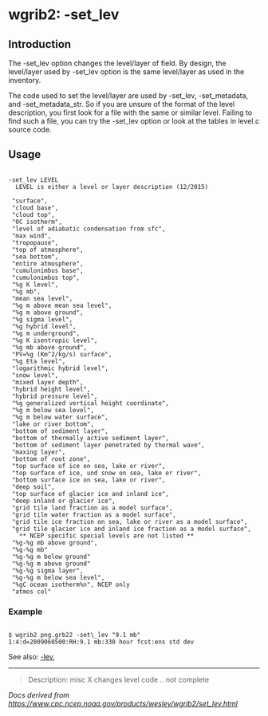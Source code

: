 # wgrib2: -set_lev

## Introduction

The -set_lev option changes the level/layer
of field. By design, the level/layer used by
-set_lev option is the same level/layer as used
in the inventory.

The code used to set the level/layer are used by
-set_lev,
-set_metadata, and
-set_metadata_str. So if you are unsure of the format
of the level description, you first look for a file with the same or similar level.
Failing to find such a file, you can try the
-set_lev option or look at the tables in level.c source code.

## Usage

```

-set_lev LEVEL
  LEVEL is either a level or layer description (12/2015)

 "surface",
 "cloud base",
 "cloud top",
 "0C isotherm",
 "level of adiabatic condensation from sfc",
 "max wind",
 "tropopause",
 "top of atmosphere",
 "sea bottom",
 "entire atmosphere",
 "cumulonimbus base",
 "cumulonimbus top",
 "%g K level",
 "%g mb",
 "mean sea level",
 "%g m above mean sea level",
 "%g m above ground",
 "%g sigma level",
 "%g hybrid level",
 "%g m underground",
 "%g K isentropic level",
 "%g mb above ground",
 "PV=%g (Km^2/kg/s) surface",
 "%g Eta level",
 "logarithmic hybrid level",
 "snow level",
 "mixed layer depth",
 "hybrid height level",
 "hybrid pressure level",
 "%g generalized vertical height coordinate",
 "%g m below sea level",
 "%g m below water surface",
 "lake or river bottom",
 "bottom of sediment layer",
 "bottom of thermally active sediment layer",
 "bottom of sediment layer penetrated by thermal wave",
 "maxing layer",
 "bottom of root zone",
 "top surface of ice on sea, lake or river",
 "top surface of ice, und snow on sea, lake or river",
 "bottom surface ice on sea, lake or river",
 "deep soil",
 "top surface of glacier ice and inland ice",
 "deep inland or glacier ice",
 "grid tile land fraction as a model surface",
 "grid tile water fraction as a model surface",
 "grid tile ice fraction on sea, lake or river as a model surface",
 "grid tile glacier ice and inland ice fraction as a model surface",
   ** NCEP specific special levels are not listed **
 "%g-%g mb above ground",
 "%g-%g mb"
 "%g-%g m below ground"
 "%g-%g m above ground"
 "%g-%g sigma layer",
 "%g-%g m below sea level",
 "%gC ocean isotherm%n", NCEP only
 "atmos col"

```

### Example

```

$ wgrib2 png.grb22 -set\_lev "9.1 mb"
1:4:d=2009060500:RH:9.1 mb:330 hour fcst:ens std dev

```

See also:
[-lev](lev.md),

---

> Description: misc X changes level code .. not complete

_Docs derived from <https://www.cpc.ncep.noaa.gov/products/wesley/wgrib2/set_lev.html>_

